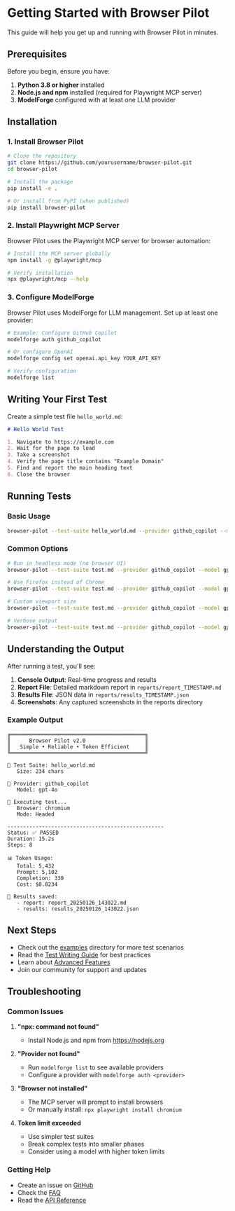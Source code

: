 # Getting Started with Browser Pilot

This guide will help you get up and running with Browser Pilot in minutes.

## Prerequisites

Before you begin, ensure you have:

1. **Python 3.8 or higher** installed
2. **Node.js and npm** installed (required for Playwright MCP server)
3. **ModelForge** configured with at least one LLM provider

## Installation

### 1. Install Browser Pilot

```bash
# Clone the repository
git clone https://github.com/yourusername/browser-pilot.git
cd browser-pilot

# Install the package
pip install -e .

# Or install from PyPI (when published)
pip install browser-pilot
```

### 2. Install Playwright MCP Server

Browser Pilot uses the Playwright MCP server for browser automation:

```bash
# Install the MCP server globally
npm install -g @playwright/mcp

# Verify installation
npx @playwright/mcp --help
```

### 3. Configure ModelForge

Browser Pilot uses ModelForge for LLM management. Set up at least one provider:

```bash
# Example: Configure GitHub Copilot
modelforge auth github_copilot

# Or configure OpenAI
modelforge config set openai.api_key YOUR_API_KEY

# Verify configuration
modelforge list
```

## Writing Your First Test

Create a simple test file `hello_world.md`:

```markdown
# Hello World Test

1. Navigate to https://example.com
2. Wait for the page to load
3. Take a screenshot
4. Verify the page title contains "Example Domain"
5. Find and report the main heading text
6. Close the browser
```

## Running Tests

### Basic Usage

```bash
browser-pilot --test-suite hello_world.md --provider github_copilot --model gpt-4o
```

### Common Options

```bash
# Run in headless mode (no browser UI)
browser-pilot --test-suite test.md --provider github_copilot --model gpt-4o --headless

# Use Firefox instead of Chrome
browser-pilot --test-suite test.md --provider github_copilot --model gpt-4o --browser firefox

# Custom viewport size
browser-pilot --test-suite test.md --provider github_copilot --model gpt-4o --viewport-size 1280,720

# Verbose output
browser-pilot --test-suite test.md --provider github_copilot --model gpt-4o --verbose
```

## Understanding the Output

After running a test, you'll see:

1. **Console Output**: Real-time progress and results
2. **Report File**: Detailed markdown report in `reports/report_TIMESTAMP.md`
3. **Results File**: JSON data in `reports/results_TIMESTAMP.json`
4. **Screenshots**: Any captured screenshots in the reports directory

### Example Output

```
╔═══════════════════════════════════════════╗
║      Browser Pilot v2.0                   ║
║   Simple • Reliable • Token Efficient     ║
╚═══════════════════════════════════════════╝

📄 Test Suite: hello_world.md
   Size: 234 chars

🤖 Provider: github_copilot
   Model: gpt-4o

🚀 Executing test...
   Browser: chromium
   Mode: Headed

--------------------------------------------------
Status: ✅ PASSED
Duration: 15.2s
Steps: 8

📊 Token Usage:
   Total: 5,432
   Prompt: 5,102
   Completion: 330
   Cost: $0.0234

📝 Results saved:
   - report: report_20250126_143022.md
   - results: results_20250126_143022.json
```

## Next Steps

- Check out the [examples](../examples/) directory for more test scenarios
- Read the [Test Writing Guide](test_writing_guide.md) for best practices
- Learn about [Advanced Features](advanced_features.md)
- Join our community for support and updates

## Troubleshooting

### Common Issues

1. **"npx: command not found"**
   - Install Node.js and npm from https://nodejs.org

2. **"Provider not found"**
   - Run `modelforge list` to see available providers
   - Configure a provider with `modelforge auth <provider>`

3. **"Browser not installed"**
   - The MCP server will prompt to install browsers
   - Or manually install: `npx playwright install chromium`

4. **Token limit exceeded**
   - Use simpler test suites
   - Break complex tests into smaller phases
   - Consider using a model with higher token limits

### Getting Help

- Create an issue on [GitHub](https://github.com/yourusername/browser-pilot/issues)
- Check the [FAQ](faq.md)
- Read the [API Reference](api_reference.md)